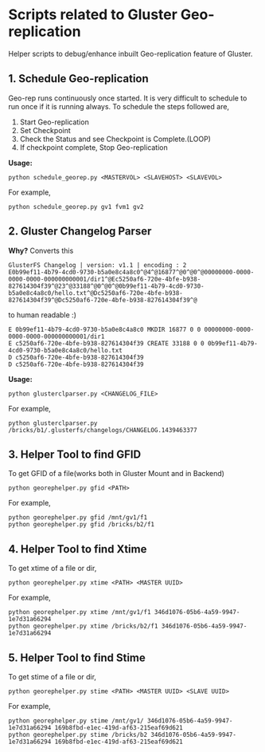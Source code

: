 # Scripts related to Gluster Geo-replication

Helper scripts to debug/enhance inbuilt Geo-replication feature of Gluster.

## 1. Schedule Geo-replication
Geo-rep runs continuously once started. It is very difficult to schedule to run once if it is running always. To schedule the steps followed are,

1. Start Geo-replication
2. Set Checkpoint
3. Check the Status and see Checkpoint is Complete.(LOOP)
4. If checkpoint complete, Stop Geo-replication

**Usage:**

    python schedule_georep.py <MASTERVOL> <SLAVEHOST> <SLAVEVOL>

For example,

    python schedule_georep.py gv1 fvm1 gv2


## 2. Gluster Changelog Parser

**Why?** Converts this

    GlusterFS Changelog | version: v1.1 | encoding : 2
    E0b99ef11-4b79-4cd0-9730-b5a0e8c4a8c0^@4^@16877^@0^@0^@00000000-0000-0000-0000-000000000001/dir1^@Ec5250af6-720e-4bfe-b938-827614304f39^@23^@33188^@0^@0^@0b99ef11-4b79-4cd0-9730-b5a0e8c4a8c0/hello.txt^@Dc5250af6-720e-4bfe-b938-827614304f39^@Dc5250af6-720e-4bfe-b938-827614304f39^@

to human readable :)

    E 0b99ef11-4b79-4cd0-9730-b5a0e8c4a8c0 MKDIR 16877 0 0 00000000-0000-0000-0000-000000000001/dir1
    E c5250af6-720e-4bfe-b938-827614304f39 CREATE 33188 0 0 0b99ef11-4b79-4cd0-9730-b5a0e8c4a8c0/hello.txt
    D c5250af6-720e-4bfe-b938-827614304f39
    D c5250af6-720e-4bfe-b938-827614304f39

**Usage:**

    python glusterclparser.py <CHANGELOG_FILE>

For example,

    python glusterclparser.py /bricks/b1/.glusterfs/changelogs/CHANGELOG.1439463377


## 3. Helper Tool to find GFID

To get GFID of a file(works both in Gluster Mount and in Backend)

    python georephelper.py gfid <PATH>

For example,

    python georephelper.py gfid /mnt/gv1/f1
    python georephelper.py gfid /bricks/b2/f1


## 4. Helper Tool to find Xtime

To get xtime of a file or dir,

    python georephelper.py xtime <PATH> <MASTER UUID>

For example,

    python georephelper.py xtime /mnt/gv1/f1 346d1076-05b6-4a59-9947-1e7d31a66294
    python georephelper.py xtime /bricks/b2/f1 346d1076-05b6-4a59-9947-1e7d31a66294


## 5. Helper Tool to find Stime

To get stime of a file or dir,

    python georephelper.py stime <PATH> <MASTER UUID> <SLAVE UUID>

For example,

    python georephelper.py stime /mnt/gv1/ 346d1076-05b6-4a59-9947-1e7d31a66294 169b8fbd-e1ec-419d-af63-215eaf69d621
    python georephelper.py stime /bricks/b2 346d1076-05b6-4a59-9947-1e7d31a66294 169b8fbd-e1ec-419d-af63-215eaf69d621
